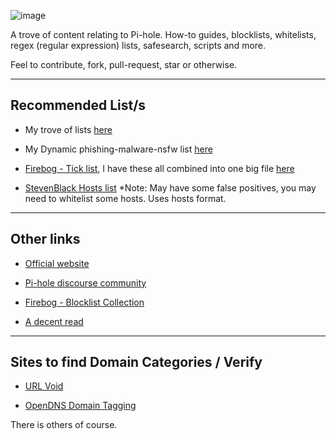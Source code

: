 ![image](https://user-images.githubusercontent.com/24641464/166437907-b7faef45-4c1e-41fe-82df-dbaf0865ff1f.png)
  
<!-- # Pi-hole -->

A trove of content relating to Pi-hole. How-to guides, blocklists, whitelists, regex (regular expression) lists, safesearch, scripts and more. 

Feel to contribute, fork, pull-request, star or otherwise.

----

## Recommended List/s

* My trove of lists [here](lists)

* My Dynamic phishing-malware-nsfw list [here](https://github.com/lwsnz/pihole/blob/main/dynamic-big-list/pihole-blocklist-phish-malware-nsfw.txt) 

* [Firebog - Tick list](https://v.firebog.net/hosts/lists.php?type=tick), I have these all combined into one big file [here](https://github.com/lwsnz/pihole/blob/main/dynamic-big-list/firebog-ticklist.list)

* [StevenBlack Hosts list](https://raw.githubusercontent.com/StevenBlack/hosts/master/hosts) *Note: May have some false positives, you may need to whitelist some hosts. Uses hosts format.

----

## Other links

* [Official website](https://pi-hole.net/)

* [Pi-hole discourse community](https://discourse.pi-hole.net/)

* [Firebog - Blocklist Collection](https://v.firebog.net/hosts/lists.php)

* [A decent read](https://obutterbach.medium.com/unlock-the-full-potential-of-pihole-e795342e0e36)

----

## Sites to find Domain Categories / Verify

* [URL Void](https://www.urlvoid.com)

* [OpenDNS Domain Tagging](https://community.opendns.com/domaintagging/)

There is others of course.
